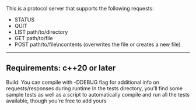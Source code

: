 This is a protocol server that supports the following requests:
- STATUS
- QUIT
- LIST path/to/directory
- GET path/to/file
- POST path/to/file\ncontents (overwrites the file or creates a new file)
---
Requirements:
c++20 or later
---
Build:
You can compile with -DDEBUG flag for additional info on requests/responses during runtime
In the tests directory, you'll find some sample tests as well as a script to automatically compile and run all the tests available, though you're free to add yours
